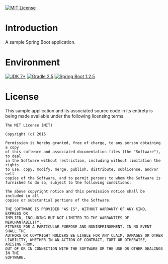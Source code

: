 [![MIT License](http://b.repl.ca/v1/License-MIT-green.png)](#LICENSE)

# Introduction
A sample Spring Boot application.

# Environment
[![JDK 7+](http://b.repl.ca/v1/JDK-7+-blue.png)](http://www.oracle.com/technetwork/java/javase/downloads/index.html)
[![Gradle 2.5](http://b.repl.ca/v1/Gradle-2.5-blue.png)](https://gradle.org)
[![Spring Boot 1.2.5](http://b.repl.ca/v1/Spring%20Boot-1.2.5-blue.png)](http://projects.spring.io/spring-boot/)

# License
This sample application and its associated source code in its entirety is being made
available under the following licensing terms.

    The MIT License (MIT)

    Copyright (c) 2015

    Permission is hereby granted, free of charge, to any person obtaining a copy
    of this software and associated documentation files (the "Software"), to deal
    in the Software without restriction, including without limitation the rights
    to use, copy, modify, merge, publish, distribute, sublicense, and/or sell
    copies of the Software, and to permit persons to whom the Software is
    furnished to do so, subject to the following conditions:

    The above copyright notice and this permission notice shall be included in all
    copies or substantial portions of the Software.

    THE SOFTWARE IS PROVIDED "AS IS", WITHOUT WARRANTY OF ANY KIND, EXPRESS OR
    IMPLIED, INCLUDING BUT NOT LIMITED TO THE WARRANTIES OF MERCHANTABILITY,
    FITNESS FOR A PARTICULAR PURPOSE AND NONINFRINGEMENT. IN NO EVENT SHALL THE
    AUTHORS OR COPYRIGHT HOLDERS BE LIABLE FOR ANY CLAIM, DAMAGES OR OTHER
    LIABILITY, WHETHER IN AN ACTION OF CONTRACT, TORT OR OTHERWISE, ARISING FROM,
    OUT OF OR IN CONNECTION WITH THE SOFTWARE OR THE USE OR OTHER DEALINGS IN THE
    SOFTWARE.
